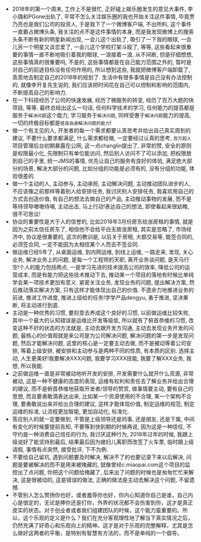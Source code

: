 * 2018年的第一个周末, 工作上不是很忙, 正好碰上娱乐圈发生的意见大事件, 李小璐和PGone出轨了, 平常不怎么关注娱乐圈的我也开始关注这件事情, 毕竟贾乃亮也是我们公司的投资人, 于是我下了一个微博客户端, 不出所料, 这个事件一直霸占微博头条, 我关注的点不是这件事情的本身, 而是我发现微博上的搜索头条不断有新的明星新闻出现, 一会儿这个出轨了, 吸引了一下我的眼球, 一会儿另一个明星又谈恋爱了, 一会儿这个学校打架斗殴了, 等等, 这些看起来很重要的事情一直不断地吸引着我的眼球, 一浪接着一浪, 从不间断, 但是仔细想想, 这些事情真的很重要吗, 不是的, 这些事情都是在自己能力范围之外的, 暂时是对自己的前途目标没有任何作用的, 所以想到这些, 我就把微博客户端卸载了, 乖乖地去制定自己的2018年的规划了. 生活中有很多事情是自己没有办法控制的, 就像李开复先生说的, 我们应该把时间花在自己可以控制和影响的范围内, 不断提高自己的影响力.
* 在一下科技经历了公司的快速发展, 经历了微服务的转变, 经历了百万大题的快项目, 等等. 最终总结出这么一句话, 任何科学技术的学习, 任何能力的提高都是服务于`解决问题`这个能力, 学习服务于`解决问题`, 同样受惠于`解决问题`能力的提高, 一切的终极目标都是`提高自身解决问题的能力`!
* 做一个有主见的人, 开发者的每一个需求都要认真思考并给出自己真实周到的建议, 不要什么要求都满足, 什么需求都给做, 一定要经过认真的思考, `百万超人`项目管理后台初期暴露在公网, 这一点changlin提出了, 非常的赞, 安全的原则是权限最小化, 先限制只有单位能访问, 然后别人访问不了可以添加, 把权限放到自己的手里, 统一JMS的事情, 优先让自己的服务有良好的体验, 满足绝大部分的场景, 解决大部分的问题, 比如分组的功能是必须有的, 没有分组的功能, 体验很差的.
* 做一个主动的人, 主动参与, 主动承担, 主动解决问题, 主动推动团队进步的人, 不应该像之前那样等着别人给安排任务, 我讨厌别人安排任务, 我喜欢用自己的方式去创造价值, 有自己的想法去做自己的产品, 主动推动事物的发展, 而不是等待领导嗷嗷待哺, 主动出击, 马上行动!表达自己的想法, 即使看起来很幼稚, 很不可思议!
* 协议的重要性是大于人的信誉的, 比如2018年3月份房东给涨房租的事情, 就是因为之前太信任房东了, 相信他不会给平白无故涨房租, 其实是忽略了, 市场经济中, 协议是很重要的, 这次的教训是, 以后关于房租, 大额交易等, 能签合同的, 必须签合同, 一定不能因为太相信某个人而去不签合同.
* 做运维已经5年了, 从桌面运维, 到内网运维, 到线上运维, 一路走来, 发现, 关心业务, 解决业务上的问题, 是每一个工程师的天职, 离开业务谈问题, 是天马行空!个人的能力包括两点, 一是学习先进的技术提高公司的效率, 降低公司的运营成本, 而是有能力把这些技术推动下去, 推动某一个项目的落地有时候比单纯学会某一项技术更加有意义. 紧密关注业务, 发现业务的问题, 提出解决方案, 然后推动落实解决方案, 只有这样才能体现出自己的价值. 不遗余力地推进业务的前进, 推进工作进度, 推进上级给的任务!学学产品dengyu, 勇于推进, 坚决果断, 将主动进行到底.
* 主动是一种优秀的习惯, 要刻意去养成这个良好的习惯, 以前做运维比较失败, 其中一个最大的认知错误是运维比开发等级低, 所以就有了俯首恭维的习惯, 改变这种不好的状态的方法就是, 主动去跟开发方沟通, 主动去发现业务开发的问题, 最核心的价值观就是来公司是为公司解决问题, 解决问题的第一步是发现问题, 然后才能解决问题, 这里的核心是一定要主动去做, 而不是被动等着公司安排, 等着上级安排, 被安排和主动参与是两种不同的性质, 有本质的区别. 选择主动, 人生更美好!我要解决XXX问题, 我要学习XXX技能, 我要了解XXX业务, 我想, 所以我能.
* 之前做运维一直是非常被动地听开发的安排, 开发需要什么就开什么资源, 非常被动, 这是一种不健康的态度的表现, 运维有权利和责任去了解业务并给出合理的建议, 而不是俯首恭维地获取开发者/领导的赞赏, 做事情要主动, 要有自己的思想, 而且要勇敢滴表达出来, 比如某一个资源使用的不合理, 某一个架构不合理, 要勇敢说出来并给出合理的建议, 这样才能体现价值, 制定运维的规范, 制定运维的标准, 让流程更加智能, 更加自动化, 标准化.
* 答应别人的就一定要做到, 不管是上级领导还是同事, 还是朋友, 还是下属, 中间有变化的时候要提前告知, 不要等到快到期的时候再说, 因为这是一种信任, 不守约是一种消费自己信任的行为, 我讨厌这种行为, 2018年过年的时候, 我跟上级说好了能坚持到最后, 结果最后因为媳妇儿离职而改签了火车票, 临时跟上级请假, 事情有点突然, 接受批评, 下不为例.
* 不要给自己留坑, 遇到问题要及时解决, 解决不了的也要记录下来以后解决, 问题是要被解决的而不是用来被掩藏的, 就像曾经c.miaopai.com这个项目的监控出了点问题, 你把这个问题给掩藏了, 后来出了问题的时候也是匆匆忙忙来解决, 这是很被动的, 这是错误的做法, 正确的做法是主动去解决这个问题, 不留遗憾.
* 不管别人怎么赞扬你也好，或者羞辱你也好，你内心知道你自己是谁，自己内心是很定的，无论是捧你还是打你，外界的状况都不会伤害到你，这才是真正皮实的状态。对于创业者或者我们组建团队的时候，这个能力蛮重要的。所以，这个乐观的定义是什么？我们在充分客观理性地了解当下真实情况之后，仍然充满了好奇心和乐观向上的精神。这才是对于乐观的完整解释，尤其是怎么做好这两者的平衡，是特别有智慧有方法的，而不是单纯的一个倡导。